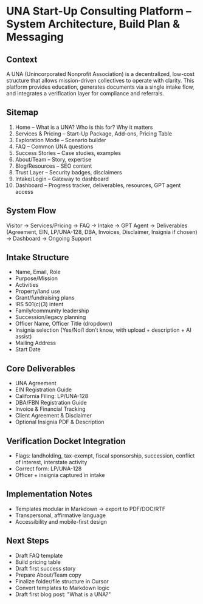 # UNA Start-Up Consulting Platform – System Architecture, Build Plan & Messaging

## Context
A UNA (Unincorporated Nonprofit Association) is a decentralized, low-cost structure that allows mission-driven collectives to operate with clarity. This platform provides education, generates documents via a single intake flow, and integrates a verification layer for compliance and referrals.

## Sitemap
1. Home – What is a UNA? Who is this for? Why it matters
2. Services & Pricing – Start-Up Package, Add-ons, Pricing Table
3. Exploration Mode – Scenario builder
4. FAQ – Common UNA questions
5. Success Stories – Case studies, examples
6. About/Team – Story, expertise
7. Blog/Resources – SEO content
8. Trust Layer – Security badges, disclaimers
9. Intake/Login – Gateway to dashboard
10. Dashboard – Progress tracker, deliverables, resources, GPT agent access

## System Flow
Visitor → Services/Pricing → FAQ → Intake → GPT Agent → Deliverables (Agreement, EIN, LP/UNA-128, DBA, Invoices, Disclaimer, Insignia if chosen) → Dashboard → Ongoing Support

## Intake Structure
- Name, Email, Role
- Purpose/Mission
- Activities
- Property/land use
- Grant/fundraising plans
- IRS 501(c)(3) intent
- Family/community leadership
- Succession/legacy planning
- Officer Name, Officer Title (dropdown)
- Insignia selection (Yes/No/I don’t know, with upload + description + AI assist)
- Mailing Address
- Start Date

## Core Deliverables
- UNA Agreement
- EIN Registration Guide
- California Filing: LP/UNA-128
- DBA/FBN Registration Guide
- Invoice & Financial Tracking
- Client Agreement & Disclaimer
- Optional Insignia PDF & Description

## Verification Docket Integration
- Flags: landholding, tax-exempt, fiscal sponsorship, succession, conflict of interest, interstate activity
- Correct form: LP/UNA-128
- Officer + insignia captured in intake

## Implementation Notes
- Templates modular in Markdown → export to PDF/DOC/RTF
- Transpersonal, affirmative language
- Accessibility and mobile-first design

## Next Steps
- Draft FAQ template
- Build pricing table
- Draft first success story
- Prepare About/Team copy
- Finalize folder/file structure in Cursor
- Convert templates to Markdown logic
- Draft first blog post: "What is a UNA?"
